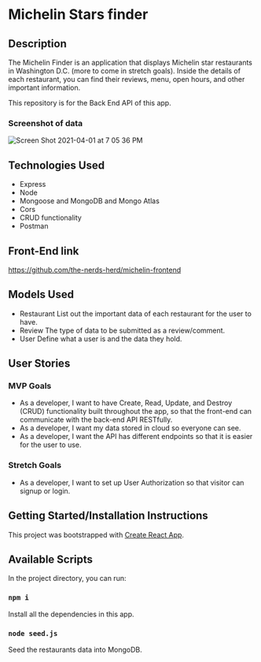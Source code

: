 # Michelin Stars finder

## Description

The Michelin Finder is an application that displays Michelin star restaurants in Washington D.C. (more to come in stretch goals). Inside the details of each restaurant, you can find their reviews, menu, open hours, and other important information.

This repository is for the Back End API of this app.

### Screenshot of data

![Screen Shot 2021-04-01 at 7 05 36 PM](https://media.git.generalassemb.ly/user/34159/files/5be4fb80-931d-11eb-973a-92fad97278c4)

## Technologies Used

- Express
- Node
- Mongoose and MongoDB and Mongo Atlas
- Cors
- CRUD functionality
- Postman

## Front-End link

https://github.com/the-nerds-herd/michelin-frontend

## Models Used

- Restaurant
  List out the important data of each restaurant for the user to have.
- Review
  The type of data to be submitted as a review/comment.
- User
  Define what a user is and the data they hold.

## User Stories

### MVP Goals

- As a developer, I want to have Create, Read, Update, and Destroy (CRUD) functionality built throughout the app, so that the front-end can communicate with the back-end API RESTfully.
- As a developer, I want my data stored in cloud so everyone can see.
- As a developer, I want the API has different endpoints so that it is easier for the user to use.

### Stretch Goals

- As a developer, I want to set up User Authorization so that visitor can signup or login.

## Getting Started/Installation Instructions

This project was bootstrapped with [Create React App](https://github.com/facebook/create-react-app).

## Available Scripts

In the project directory, you can run:

### `npm i`

Install all the dependencies in this app.

### `node seed.js`

Seed the restaurants data into MongoDB.
